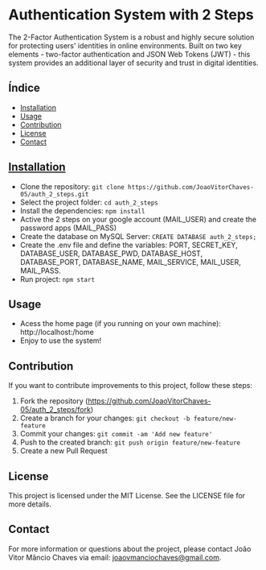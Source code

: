 # Authentication System with 2 Steps

The 2-Factor Authentication System is a robust and highly secure solution for protecting users' identities in online environments. Built on two key elements - two-factor authentication and JSON Web Tokens (JWT) - this system provides an additional layer of security and trust in digital identities.

## Índice

- [Installation](#instalação)
- [Usage](#uso)
- [Contribution](#contribuição)
- [License](#licença)
- [Contact](#contato)

## [Installation](#instalação)

- Clone the repository: `git clone https://github.com/JoaoVitorChaves-05/auth_2_steps.git`
- Select the project folder: `cd auth_2_steps`
- Install the dependencies: `npm install`
- Active the 2 steps on your google account (MAIL_USER) and create the password apps (MAIL_PASS)
- Create the database on MySQL Server: `CREATE DATABASE auth_2_steps;`
- Create the .env file and define the variables: PORT, SECRET_KEY, DATABASE_USER, DATABASE_PWD, DATABASE_HOST, DATABASE_PORT, DATABASE_NAME, MAIL_SERVICE, MAIL_USER, MAIL_PASS.
- Run project: `npm start`

## Usage

- Acess the home page (if you running on your own machine): http://localhost:<PORT>/home
- Enjoy to use the system!

## Contribution

If you want to contribute improvements to this project, follow these steps:

1. Fork the repository (https://github.com/JoaoVitorChaves-05/auth_2_steps/fork)
2. Create a branch for your changes: `git checkout -b feature/new-feature`
3. Commit your changes: `git commit -am 'Add new feature'`
4. Push to the created branch: `git push origin feature/new-feature`
5. Create a new Pull Request

## License

This project is licensed under the MIT License. See the LICENSE file for more details.

## Contact

For more information or questions about the project, please contact João Vitor Mâncio Chaves via email: joaovmanciochaves@gmail.com.